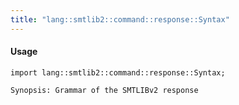 ```yaml
---
title: "lang::smtlib2::command::response::Syntax"
---
```


#### Usage

`import lang::smtlib2::command::response::Syntax;`


	Synopsis: Grammar of the SMTLIBv2 response


